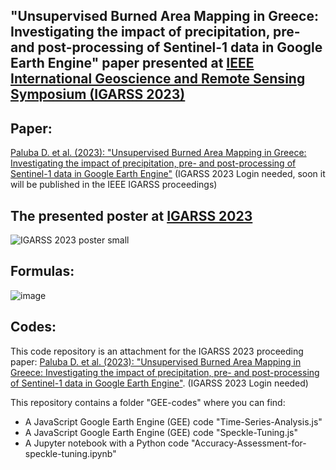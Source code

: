 ## "Unsupervised Burned Area Mapping in Greece: Investigating the impact of precipitation, pre- and post-processing of Sentinel-1 data in Google Earth Engine" paper presented at [IEEE International Geoscience and Remote Sensing Symposium (IGARSS 2023)](https://2023.ieeeigarss.org/)

## Paper: 
[Paluba D. et al. (2023): "Unsupervised Burned Area Mapping in Greece: Investigating the impact of precipitation, pre- and post-processing of Sentinel-1 data in Google Earth Engine"](https://2023.ieeeigarss.org/getManuscript.php?pn=5144) (IGARSS 2023 Login needed, soon it will be published in the IEEE IGARSS proceedings)

## The presented poster at [IGARSS 2023](https://2023.ieeeigarss.org/)
![IGARSS 2023 poster small](https://github.com/palubad/S1BAM-IGARSS-2023/assets/33784015/a05e1bf8-eb6c-4800-b3e9-49123ae9f4ea)


## Formulas:
![image](https://github.com/palubad/S1BAM-IGARSS-2023/assets/33784015/9dfdf4f0-d6ca-4149-a7e5-827af9c361a6)

## Codes:
This code repository is an attachment for the IGARSS 2023 proceeding paper: [Paluba D. et al. (2023): "Unsupervised Burned Area Mapping in Greece: Investigating the impact of precipitation, pre- and post-processing of Sentinel-1 data in Google Earth Engine"](https://cmsfiles.s3.amazonaws.com/ig23/proceedings/papers/0002520.pdf?X-Amz-Content-Sha256=UNSIGNED-PAYLOAD&X-Amz-Algorithm=AWS4-HMAC-SHA256&X-Amz-Credential=AKIAZW5HH2C3GPEL7I72%2F20230719%2Fus-east-1%2Fs3%2Faws4_request&X-Amz-Date=20230719T174424Z&X-Amz-SignedHeaders=host&X-Amz-Expires=3600&X-Amz-Signature=d0cf8b021fb16ac66409423f57acf238fa9ecf0da3d43a60e57761a586ac49f7). (IGARSS 2023 Login needed)


</b> This repository contains a folder "GEE-codes" where you can find:
  - A JavaScript Google Earth Engine (GEE) code "Time-Series-Analysis.js" 
  - A JavaScript Google Earth Engine (GEE) code "Speckle-Tuning.js" 
  - A Jupyter notebook with a Python code "Accuracy-Assessment-for-speckle-tuning.ipynb"  
